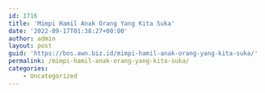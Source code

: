 ```yaml
---
id: 1716
title: 'Mimpi Hamil Anak Orang Yang Kita Suka'
date: '2022-09-17T01:38:27+00:00'
author: admin
layout: post
guid: 'https://bos.awn.biz.id/mimpi-hamil-anak-orang-yang-kita-suka/'
permalink: /mimpi-hamil-anak-orang-yang-kita-suka/
categories:
    - Uncategorized
---
```


